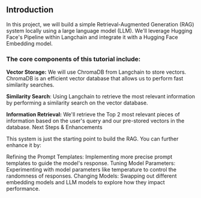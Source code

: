 ## Introduction
In this project, we will build a simple Retrieval-Augmented Generation (RAG) system locally using a large language model (LLM). We'll leverage Hugging Face's Pipeline within Langchain and integrate it with a Hugging Face Embedding model.

### The core components of this tutorial include:
 
**Vector Storage:**
We will use ChromaDB from Langchain to store vectors. ChromaDB is an efficient vector database that allows us to perform fast similarity searches.

**Similarity Search**: 
Using Langchain to retrieve the most relevant information by performing a similarity search on the vector database.

**Information Retrieval:**
We'll retrieve the Top 2 most relevant pieces of information based on the user's query and our pre-stored vectors in the database.
Next Steps & Enhancements

This system is just the starting point to build the RAG. You can further enhance it by:

Refining the Prompt Templates: Implementing more precise prompt templates to guide the model's response.
Tuning Model Parameters: Experimenting with model parameters like temperature to control the randomness of responses.
Changing Models: Swapping out different embedding models and LLM models to explore how they impact performance.
